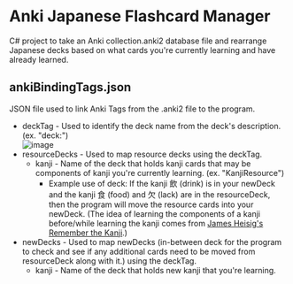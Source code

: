 # Anki Japanese Flashcard Manager
C# project to take an Anki collection.anki2 database file and rearrange Japanese decks based on what cards you're currently learning and have already learned.

## ankiBindingTags.json
JSON file used to link Anki Tags from the .anki2 file to the program.
* deckTag - Used to identify the deck name from the deck's description. (ex. "deck:")  
![image](https://github.com/TMason11095/anki-japanese-flashcard-manager/assets/134988352/48edb903-1fdb-439c-a71c-de714f4b7380)
* resourceDecks - Used to map resource decks using the deckTag.
  * kanji - Name of the deck that holds kanji cards that may be components of kanji you're currently learning. (ex. "KanjiResource")
    * Example use of deck: If the kanji 飲 (drink) is in your newDeck and the kanji 食 (food) and 欠 (lack) are in the resourceDeck, then the program will move the resource cards into your newDeck. (The idea of learning the components of a kanji before/while learning the kanji comes from [James Heisig's Remember the Kanji](https://www.goodreads.com/book/show/53499726-remembering-the-kanji).)
* newDecks - Used to map newDecks (in-between deck for the program to check and see if any additional cards need to be moved from resourceDeck along with it.) using the deckTag.
  * kanji - Name of the deck that holds new kanji that you're learning.
